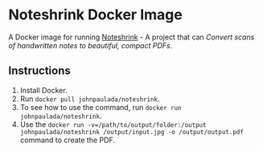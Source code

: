 # Noteshrink Docker Image
A Docker image for running [Noteshrink](https://github.com/mzucker/noteshrink) - A project that can *Convert scans of handwritten notes to beautiful, compact PDFs*.

## Instructions
1. Install Docker.
2. Run `docker pull johnpaulada/noteshrink`.
3. To see how to use the command, run `docker run johnpaulada/noteshrink`.
4. Use the `docker run -v=/path/to/output/folder:/output johnpaulada/noteshrink /output/input.jpg -o /output/output.pdf` command to create the PDF.